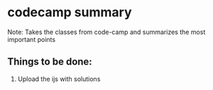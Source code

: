 # codecamp summary
Note: Takes the classes from code-camp and summarizes the most important points

## Things to be done:

1. Upload the ijs with solutions 
